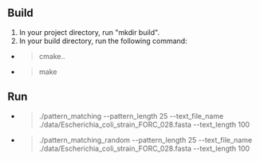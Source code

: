 ## Build
1. In your project directory, run "mkdir build".
2. In your build directory, run the following command:
* > cmake..
* > make
## Run 
* > ./pattern_matching --pattern_length 25 --text_file_name ./data/Escherichia_coli_strain_FORC_028.fasta --text_length 100
* > ./pattern_matching_random --pattern_length 25 --text_file_name ./data/Escherichia_coli_strain_FORC_028.fasta --text_length 100

